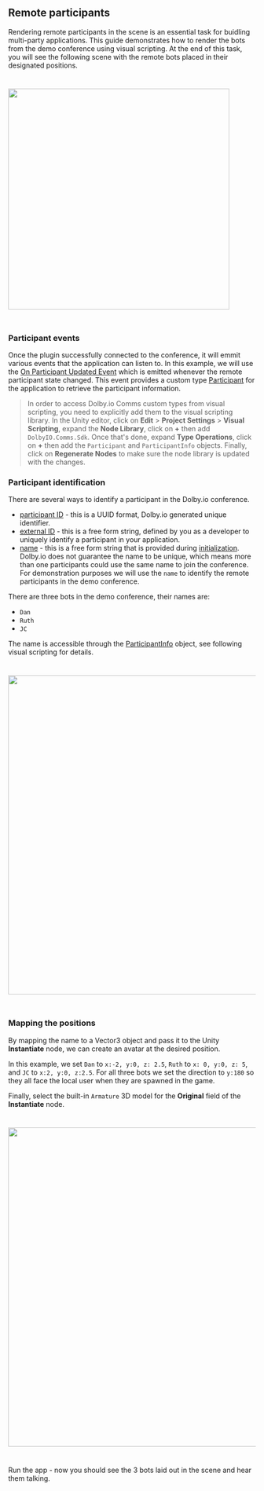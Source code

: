 ## Remote participants
Rendering remote participants in the scene is an essential task for buidling multi-party applications. This guide demonstrates how to render the bots from the demo conference using visual scripting. At the end of this task, you will see the following scene with the remote bots placed in their designated positions.

<div style="text-align:left">
    <img style="padding:25px 0" src="~/images/samples/demo/remote-participants.png" width="450px">
</div>

### Participant events
Once the plugin successfully connected to the conference, it will emmit various events that the application can listen to. In this example, we will use the [On Participant Updated Event](../visualscripting/events.html#on-participant-updated) which is emitted whenever the remote participant state changed. This event provides a custom type [Participant](xref:DolbyIO.Comms.Participant) for the application to retrieve the participant information.

> In order to access Dolby.io Comms custom types from visual scripting, you need to explicitly add them to the visual scripting library. In the Unity editor, click on **Edit** > **Project Settings** > **Visual Scripting**, expand the **Node Library**, click on **+** then add `DolbyIO.Comms.Sdk`. Once that's done, expand **Type Operations**, click on **+** then add the `Participant` and `ParticipantInfo` objects. Finally, click on **Regenerate Nodes** to make sure the node library is updated with the changes. 

### Participant identification
There are several ways to identify a participant in the Dolby.io conference.
- [participant ID](xref:DolbyIO.Comms.Participant.Id) - this is a UUID format, Dolby.io generated unique identifier.
- [external ID](xref:DolbyIO.Comms.ParticipantInfo.ExternalId) - this is a free form string, defined by you as a developer to uniquely identify a participant in your application.
- [name](xref:DolbyIO.Comms.ParticipantInfo.Name) - this is a free form string that is provided during [initialization](../visualscripting/nodes.html#initialize). Dolby.io does not guarantee the name to be unique, which means more than one participants could use the same name to join the conference. For demonstration purposes we will use the `name` to identify the remote participants in the demo conference.

There are three bots in the demo conference, their names are:

- `Dan`
- `Ruth`
- `JC`

The name is accessible through the [ParticipantInfo](xref:DolbyIO.Comms.ParticipantInfo) object, see following visual scripting for details. 

<div style="text-align:left">
    <img style="padding:25px 0" src="~/images/samples/demo/participant-info.png" width="650px">
</div>

### Mapping the positions
By mapping the name to a Vector3 object and pass it to the Unity **Instantiate** node, we can create an avatar at the desired position. 

In this example, we set `Dan` to `x:-2, y:0, z: 2.5`, `Ruth` to `x: 0, y:0, z: 5`, and `JC` to `x:2, y:0, z:2.5`. For all three bots we set the direction to `y:180` so they all face the local user when they are spawned in the game. 

Finally, select the built-in `Armature` 3D model for the **Original** field of the **Instantiate** node.

<div style="text-align:left">
    <img style="padding:25px 0" src="~/images/samples/demo/participant-positions.png" width="650px">
</div>

Run the app - now you should see the 3 bots laid out in the scene and hear them talking.